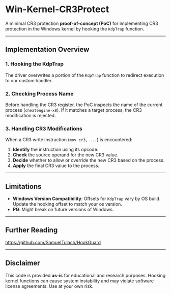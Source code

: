 # Win-Kernel-CR3Protect

A minimal CR3 protection **proof-of-concept (PoC)** for implementing CR3 protection in the Windows kernel by hooking the `KdpTrap` function.

---

## Implementation Overview

### 1. Hooking the KdpTrap

The driver overwrites a portion of the `KdpTrap` function to redirect execution to our custom handler.

### 2. Checking Process Name

Before handling the CR3 register, the PoC inspects the name of the current process (`cheatengine-x8`). If it matches a target process, the CR3 modification is rejected.

### 3. Handling CR3 Modifications

When a CR3 write instruction (`mov cr3, ...`) is encountered:

1. **Identify** the instruction using its opcode.
2. **Check** the source operand for the new CR3 value.
3. **Decide** whether to allow or override the new CR3 based on the process.
4. **Apply** the final CR3 value to the process.

---

## Limitations

- **Windows Version Compatibility**: Offsets for `KdpTrap` vary by OS build. Update the hooking offset to match your os version.
- **PG**: Might break on future versions of Windows.

---

## Further Reading
https://github.com/SamuelTulach/HookGuard

---

## Disclaimer

This code is provided **as-is** for educational and research purposes. Hooking kernel functions can cause system instability and may violate software license agreements. Use at your own risk.
